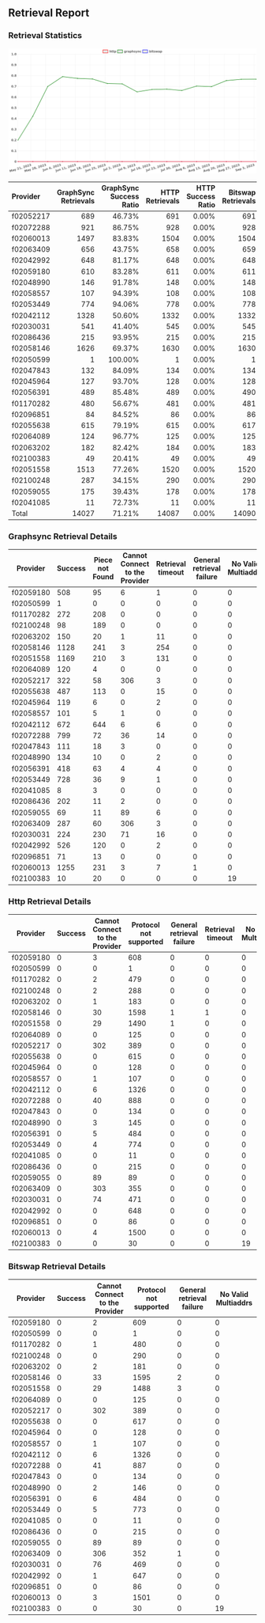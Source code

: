 ## Retrieval Report
### Retrieval Statistics
<img src="https://raw.githubusercontent.com/data-preservation-programs/filplus-checker-assets/main/filecoin-project/filecoin-plus-large-datasets/issues/1876/1693979866683.png"/>

| Provider  | GraphSync Retrievals | GraphSync Success Ratio | HTTP Retrievals | HTTP Success Ratio | Bitswap Retrievals | Bitswap Success Ratio |
| :-------- | -------------------: | ----------------------: | --------------: | -----------------: | -----------------: | --------------------: |
| f02052217 |                  689 |                  46.73% |             691 |              0.00% |                691 |                 0.00% |
| f02072288 |                  921 |                  86.75% |             928 |              0.00% |                928 |                 0.00% |
| f02060013 |                 1497 |                  83.83% |            1504 |              0.00% |               1504 |                 0.00% |
| f02063409 |                  656 |                  43.75% |             658 |              0.00% |                659 |                 0.00% |
| f02042992 |                  648 |                  81.17% |             648 |              0.00% |                648 |                 0.00% |
| f02059180 |                  610 |                  83.28% |             611 |              0.00% |                611 |                 0.00% |
| f02048990 |                  146 |                  91.78% |             148 |              0.00% |                148 |                 0.00% |
| f02058557 |                  107 |                  94.39% |             108 |              0.00% |                108 |                 0.00% |
| f02053449 |                  774 |                  94.06% |             778 |              0.00% |                778 |                 0.00% |
| f02042112 |                 1328 |                  50.60% |            1332 |              0.00% |               1332 |                 0.00% |
| f02030031 |                  541 |                  41.40% |             545 |              0.00% |                545 |                 0.00% |
| f02086436 |                  215 |                  93.95% |             215 |              0.00% |                215 |                 0.00% |
| f02058146 |                 1626 |                  69.37% |            1630 |              0.00% |               1630 |                 0.00% |
| f02050599 |                    1 |                 100.00% |               1 |              0.00% |                  1 |                 0.00% |
| f02047843 |                  132 |                  84.09% |             134 |              0.00% |                134 |                 0.00% |
| f02045964 |                  127 |                  93.70% |             128 |              0.00% |                128 |                 0.00% |
| f02056391 |                  489 |                  85.48% |             489 |              0.00% |                490 |                 0.00% |
| f01170282 |                  480 |                  56.67% |             481 |              0.00% |                481 |                 0.00% |
| f02096851 |                   84 |                  84.52% |              86 |              0.00% |                 86 |                 0.00% |
| f02055638 |                  615 |                  79.19% |             615 |              0.00% |                617 |                 0.00% |
| f02064089 |                  124 |                  96.77% |             125 |              0.00% |                125 |                 0.00% |
| f02063202 |                  182 |                  82.42% |             184 |              0.00% |                183 |                 0.00% |
| f02100383 |                   49 |                  20.41% |              49 |              0.00% |                 49 |                 0.00% |
| f02051558 |                 1513 |                  77.26% |            1520 |              0.00% |               1520 |                 0.00% |
| f02100248 |                  287 |                  34.15% |             290 |              0.00% |                290 |                 0.00% |
| f02059055 |                  175 |                  39.43% |             178 |              0.00% |                178 |                 0.00% |
| f02041085 |                   11 |                  72.73% |              11 |              0.00% |                 11 |                 0.00% |
| Total     |                14027 |                  71.21% |           14087 |              0.00% |              14090 |                 0.00% |

### Graphsync Retrieval Details
| Provider  | Success | Piece not Found | Cannot Connect to the Provider | Retrieval timeout | General retrieval failure | No Valid Multiaddrs |
| --------- | ------- | --------------- | ------------------------------ | ----------------- | ------------------------- | ------------------- |
| f02059180 | 508     | 95              | 6                              | 1                 | 0                         | 0                   |
| f02050599 | 1       | 0               | 0                              | 0                 | 0                         | 0                   |
| f01170282 | 272     | 208             | 0                              | 0                 | 0                         | 0                   |
| f02100248 | 98      | 189             | 0                              | 0                 | 0                         | 0                   |
| f02063202 | 150     | 20              | 1                              | 11                | 0                         | 0                   |
| f02058146 | 1128    | 241             | 3                              | 254               | 0                         | 0                   |
| f02051558 | 1169    | 210             | 3                              | 131               | 0                         | 0                   |
| f02064089 | 120     | 4               | 0                              | 0                 | 0                         | 0                   |
| f02052217 | 322     | 58              | 306                            | 3                 | 0                         | 0                   |
| f02055638 | 487     | 113             | 0                              | 15                | 0                         | 0                   |
| f02045964 | 119     | 6               | 0                              | 2                 | 0                         | 0                   |
| f02058557 | 101     | 5               | 1                              | 0                 | 0                         | 0                   |
| f02042112 | 672     | 644             | 6                              | 6                 | 0                         | 0                   |
| f02072288 | 799     | 72              | 36                             | 14                | 0                         | 0                   |
| f02047843 | 111     | 18              | 3                              | 0                 | 0                         | 0                   |
| f02048990 | 134     | 10              | 0                              | 2                 | 0                         | 0                   |
| f02056391 | 418     | 63              | 4                              | 4                 | 0                         | 0                   |
| f02053449 | 728     | 36              | 9                              | 1                 | 0                         | 0                   |
| f02041085 | 8       | 3               | 0                              | 0                 | 0                         | 0                   |
| f02086436 | 202     | 11              | 2                              | 0                 | 0                         | 0                   |
| f02059055 | 69      | 11              | 89                             | 6                 | 0                         | 0                   |
| f02063409 | 287     | 60              | 306                            | 3                 | 0                         | 0                   |
| f02030031 | 224     | 230             | 71                             | 16                | 0                         | 0                   |
| f02042992 | 526     | 120             | 0                              | 2                 | 0                         | 0                   |
| f02096851 | 71      | 13              | 0                              | 0                 | 0                         | 0                   |
| f02060013 | 1255    | 231             | 3                              | 7                 | 1                         | 0                   |
| f02100383 | 10      | 20              | 0                              | 0                 | 0                         | 19                  |

### Http Retrieval Details
| Provider  | Success | Cannot Connect to the Provider | Protocol not supported | General retrieval failure | Retrieval timeout | No Valid Multiaddrs |
| --------- | ------- | ------------------------------ | ---------------------- | ------------------------- | ----------------- | ------------------- |
| f02059180 | 0       | 3                              | 608                    | 0                         | 0                 | 0                   |
| f02050599 | 0       | 0                              | 1                      | 0                         | 0                 | 0                   |
| f01170282 | 0       | 2                              | 479                    | 0                         | 0                 | 0                   |
| f02100248 | 0       | 2                              | 288                    | 0                         | 0                 | 0                   |
| f02063202 | 0       | 1                              | 183                    | 0                         | 0                 | 0                   |
| f02058146 | 0       | 30                             | 1598                   | 1                         | 1                 | 0                   |
| f02051558 | 0       | 29                             | 1490                   | 1                         | 0                 | 0                   |
| f02064089 | 0       | 0                              | 125                    | 0                         | 0                 | 0                   |
| f02052217 | 0       | 302                            | 389                    | 0                         | 0                 | 0                   |
| f02055638 | 0       | 0                              | 615                    | 0                         | 0                 | 0                   |
| f02045964 | 0       | 0                              | 128                    | 0                         | 0                 | 0                   |
| f02058557 | 0       | 1                              | 107                    | 0                         | 0                 | 0                   |
| f02042112 | 0       | 6                              | 1326                   | 0                         | 0                 | 0                   |
| f02072288 | 0       | 40                             | 888                    | 0                         | 0                 | 0                   |
| f02047843 | 0       | 0                              | 134                    | 0                         | 0                 | 0                   |
| f02048990 | 0       | 3                              | 145                    | 0                         | 0                 | 0                   |
| f02056391 | 0       | 5                              | 484                    | 0                         | 0                 | 0                   |
| f02053449 | 0       | 4                              | 774                    | 0                         | 0                 | 0                   |
| f02041085 | 0       | 0                              | 11                     | 0                         | 0                 | 0                   |
| f02086436 | 0       | 0                              | 215                    | 0                         | 0                 | 0                   |
| f02059055 | 0       | 89                             | 89                     | 0                         | 0                 | 0                   |
| f02063409 | 0       | 303                            | 355                    | 0                         | 0                 | 0                   |
| f02030031 | 0       | 74                             | 471                    | 0                         | 0                 | 0                   |
| f02042992 | 0       | 0                              | 648                    | 0                         | 0                 | 0                   |
| f02096851 | 0       | 0                              | 86                     | 0                         | 0                 | 0                   |
| f02060013 | 0       | 4                              | 1500                   | 0                         | 0                 | 0                   |
| f02100383 | 0       | 0                              | 30                     | 0                         | 0                 | 19                  |

### Bitswap Retrieval Details
| Provider  | Success | Cannot Connect to the Provider | Protocol not supported | General retrieval failure | No Valid Multiaddrs |
| --------- | ------- | ------------------------------ | ---------------------- | ------------------------- | ------------------- |
| f02059180 | 0       | 2                              | 609                    | 0                         | 0                   |
| f02050599 | 0       | 0                              | 1                      | 0                         | 0                   |
| f01170282 | 0       | 1                              | 480                    | 0                         | 0                   |
| f02100248 | 0       | 0                              | 290                    | 0                         | 0                   |
| f02063202 | 0       | 2                              | 181                    | 0                         | 0                   |
| f02058146 | 0       | 33                             | 1595                   | 2                         | 0                   |
| f02051558 | 0       | 29                             | 1488                   | 3                         | 0                   |
| f02064089 | 0       | 0                              | 125                    | 0                         | 0                   |
| f02052217 | 0       | 302                            | 389                    | 0                         | 0                   |
| f02055638 | 0       | 0                              | 617                    | 0                         | 0                   |
| f02045964 | 0       | 0                              | 128                    | 0                         | 0                   |
| f02058557 | 0       | 1                              | 107                    | 0                         | 0                   |
| f02042112 | 0       | 6                              | 1326                   | 0                         | 0                   |
| f02072288 | 0       | 41                             | 887                    | 0                         | 0                   |
| f02047843 | 0       | 0                              | 134                    | 0                         | 0                   |
| f02048990 | 0       | 2                              | 146                    | 0                         | 0                   |
| f02056391 | 0       | 6                              | 484                    | 0                         | 0                   |
| f02053449 | 0       | 5                              | 773                    | 0                         | 0                   |
| f02041085 | 0       | 0                              | 11                     | 0                         | 0                   |
| f02086436 | 0       | 0                              | 215                    | 0                         | 0                   |
| f02059055 | 0       | 89                             | 89                     | 0                         | 0                   |
| f02063409 | 0       | 306                            | 352                    | 1                         | 0                   |
| f02030031 | 0       | 76                             | 469                    | 0                         | 0                   |
| f02042992 | 0       | 1                              | 647                    | 0                         | 0                   |
| f02096851 | 0       | 0                              | 86                     | 0                         | 0                   |
| f02060013 | 0       | 3                              | 1501                   | 0                         | 0                   |
| f02100383 | 0       | 0                              | 30                     | 0                         | 19                  |
